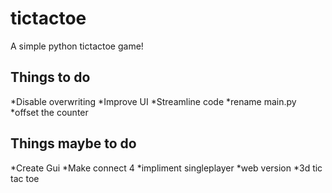 # tictactoe
A simple python tictactoe game!

## Things to do
*Disable overwriting
*Improve UI
*Streamline code
*rename main.py
*offset the counter

## Things maybe to do
*Create Gui
*Make connect 4
*impliment singleplayer
*web version
*3d tic tac toe
